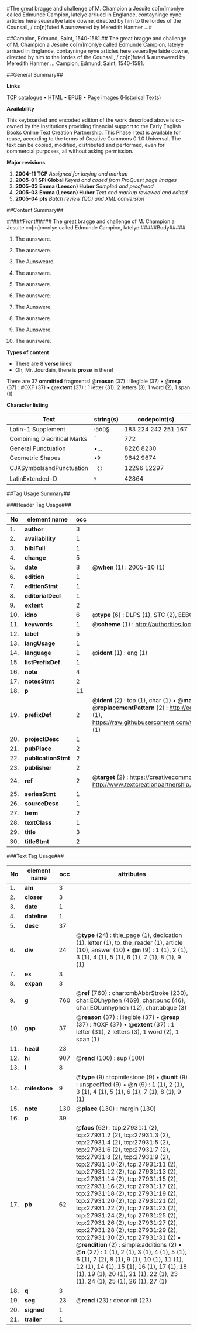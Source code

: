 #The great bragge and challenge of M. Champion a Jesuite co[m]monlye called Edmunde Campion, latelye arriued in Englande, contayninge nyne articles here seuerallye laide downe, directed by him to the lordes of the Counsail, / co[n]futed & aunswered by Meredith Hanmer ...#

##Campion, Edmund, Saint, 1540-1581.##
The great bragge and challenge of M. Champion a Jesuite co[m]monlye called Edmunde Campion, latelye arriued in Englande, contayninge nyne articles here seuerallye laide downe, directed by him to the lordes of the Counsail, / co[n]futed & aunswered by Meredith Hanmer ...
Campion, Edmund, Saint, 1540-1581.

##General Summary##

**Links**

[TCP catalogue](http://www.ota.ox.ac.uk/tcp/)  • 
[HTML](http://tei.it.ox.ac.uk/tcp/Texts-HTML/free/A02/A02616.html)  • 
[EPUB](http://tei.it.ox.ac.uk/tcp/Texts-EPUB/free/A02/A02616.epub) • 
[Page images (Historical Texts)](https://data.historicaltexts.jisc.ac.uk/view?pubId=eebo-27316083e&pageId=eebo-27316083e-27931-1)

**Availability**

This keyboarded and encoded edition of the
	       work described above is co-owned by the institutions
	       providing financial support to the Early English Books
	       Online Text Creation Partnership. This Phase I text is
	       available for reuse, according to the terms of Creative
	       Commons 0 1.0 Universal. The text can be copied,
	       modified, distributed and performed, even for
	       commercial purposes, all without asking permission.

**Major revisions**

1. __2004-11__ __TCP__ *Assigned for keying and markup*
1. __2005-01__ __SPi Global__ *Keyed and coded from ProQuest page images*
1. __2005-03__ __Emma (Leeson) Huber__ *Sampled and proofread*
1. __2005-03__ __Emma (Leeson) Huber__ *Text and markup reviewed and edited*
1. __2005-04__ __pfs__ *Batch review (QC) and XML conversion*

##Content Summary##

#####Front#####
The great bragge and challenge of M. Champion a Jesuite co[m]monlye called Edmunde Campion, latelye 
#####Body#####

1. The aunswere.

1. The aunswere.

1. The Aunsweare.

1. The aunswere.

1. The aunswere.

1. The aunswere.

1. The Aunswere.

1. The aunswere.

1. The Aunswere.

1. The aunswere.

**Types of content**

  * There are 8 **verse** lines!
  * Oh, Mr. Jourdain, there is **prose** in there!

There are 37 **ommitted** fragments! 
 @__reason__ (37) : illegible (37)  •  @__resp__ (37) : #OXF (37)  •  @__extent__ (37) : 1 letter (31), 2 letters (3), 1 word (2), 1 span (1)

**Character listing**


|Text|string(s)|codepoint(s)|
|---|---|---|
|Latin-1 Supplement|·àòû§|183 224 242 251 167|
|Combining             Diacritical Marks|̄|772|
|General Punctuation|•…|8226 8230|
|Geometric Shapes|▪◊|9642 9674|
|CJKSymbolsandPunctuation|〈〉|12296 12297|
|LatinExtended-D|ꝰ|42864|

##Tag Usage Summary##

###Header Tag Usage###

|No|element name|occ|attributes|
|---|---|---|---|
|1.|__author__|3||
|2.|__availability__|1||
|3.|__biblFull__|1||
|4.|__change__|5||
|5.|__date__|8| @__when__ (1) : 2005-10 (1)|
|6.|__edition__|1||
|7.|__editionStmt__|1||
|8.|__editorialDecl__|1||
|9.|__extent__|2||
|10.|__idno__|6| @__type__ (6) : DLPS (1), STC (2), EEBO-CITATION (1), OCLC (1), VID (1)|
|11.|__keywords__|1| @__scheme__ (1) : http://authorities.loc.gov/ (1)|
|12.|__label__|5||
|13.|__langUsage__|1||
|14.|__language__|1| @__ident__ (1) : eng (1)|
|15.|__listPrefixDef__|1||
|16.|__note__|4||
|17.|__notesStmt__|2||
|18.|__p__|11||
|19.|__prefixDef__|2| @__ident__ (2) : tcp (1), char (1)  •  @__matchPattern__ (2) : ([0-9\-]+):([0-9IVX]+) (1), (.+) (1)  •  @__replacementPattern__ (2) : http://eebo.chadwyck.com/downloadtiff?vid=$1&page=$2 (1), https://raw.githubusercontent.com/textcreationpartnership/Texts/master/tcpchars.xml#$1 (1)|
|20.|__projectDesc__|1||
|21.|__pubPlace__|2||
|22.|__publicationStmt__|2||
|23.|__publisher__|2||
|24.|__ref__|2| @__target__ (2) : https://creativecommons.org/publicdomain/zero/1.0/ (1), http://www.textcreationpartnership.org/docs/. (1)|
|25.|__seriesStmt__|1||
|26.|__sourceDesc__|1||
|27.|__term__|2||
|28.|__textClass__|1||
|29.|__title__|3||
|30.|__titleStmt__|2||


###Text Tag Usage###

|No|element name|occ|attributes|
|---|---|---|---|
|1.|__am__|3||
|2.|__closer__|3||
|3.|__date__|1||
|4.|__dateline__|1||
|5.|__desc__|37||
|6.|__div__|24| @__type__ (24) : title_page (1), dedication (1), letter (1), to_the_reader (1), article (10), answer (10)  •  @__n__ (9) : 1 (1), 2 (1), 3 (1), 4 (1), 5 (1), 6 (1), 7 (1), 8 (1), 9 (1)|
|7.|__ex__|3||
|8.|__expan__|3||
|9.|__g__|760| @__ref__ (760) : char:cmbAbbrStroke (230), char:EOLhyphen (469), char:punc (46), char:EOLunhyphen (12), char:abque (3)|
|10.|__gap__|37| @__reason__ (37) : illegible (37)  •  @__resp__ (37) : #OXF (37)  •  @__extent__ (37) : 1 letter (31), 2 letters (3), 1 word (2), 1 span (1)|
|11.|__head__|23||
|12.|__hi__|907| @__rend__ (100) : sup (100)|
|13.|__l__|8||
|14.|__milestone__|9| @__type__ (9) : tcpmilestone (9)  •  @__unit__ (9) : unspecified (9)  •  @__n__ (9) : 1 (1), 2 (1), 3 (1), 4 (1), 5 (1), 6 (1), 7 (1), 8 (1), 9 (1)|
|15.|__note__|130| @__place__ (130) : margin (130)|
|16.|__p__|39||
|17.|__pb__|62| @__facs__ (62) : tcp:27931:1 (2), tcp:27931:2 (2), tcp:27931:3 (2), tcp:27931:4 (2), tcp:27931:5 (2), tcp:27931:6 (2), tcp:27931:7 (2), tcp:27931:8 (2), tcp:27931:9 (2), tcp:27931:10 (2), tcp:27931:11 (2), tcp:27931:12 (2), tcp:27931:13 (2), tcp:27931:14 (2), tcp:27931:15 (2), tcp:27931:16 (2), tcp:27931:17 (2), tcp:27931:18 (2), tcp:27931:19 (2), tcp:27931:20 (2), tcp:27931:21 (2), tcp:27931:22 (2), tcp:27931:23 (2), tcp:27931:24 (2), tcp:27931:25 (2), tcp:27931:26 (2), tcp:27931:27 (2), tcp:27931:28 (2), tcp:27931:29 (2), tcp:27931:30 (2), tcp:27931:31 (2)  •  @__rendition__ (2) : simple:additions (2)  •  @__n__ (27) : 1 (1), 2 (1), 3 (1), 4 (1), 5 (1), 6 (1), 7 (2), 8 (1), 9 (1), 10 (1), 11 (1), 12 (1), 14 (1), 15 (1), 16 (1), 17 (1), 18 (1), 19 (1), 20 (1), 21 (1), 22 (1), 23 (1), 24 (1), 25 (1), 26 (1), 27 (1)|
|18.|__q__|3||
|19.|__seg__|23| @__rend__ (23) : decorInit (23)|
|20.|__signed__|1||
|21.|__trailer__|1||
